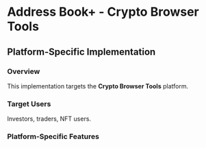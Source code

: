 # Address Book+ - Crypto Browser Tools

## Platform-Specific Implementation

### Overview
This implementation targets the **Crypto Browser Tools** platform.

### Target Users
Investors, traders, NFT users.

### Platform-Specific Features
